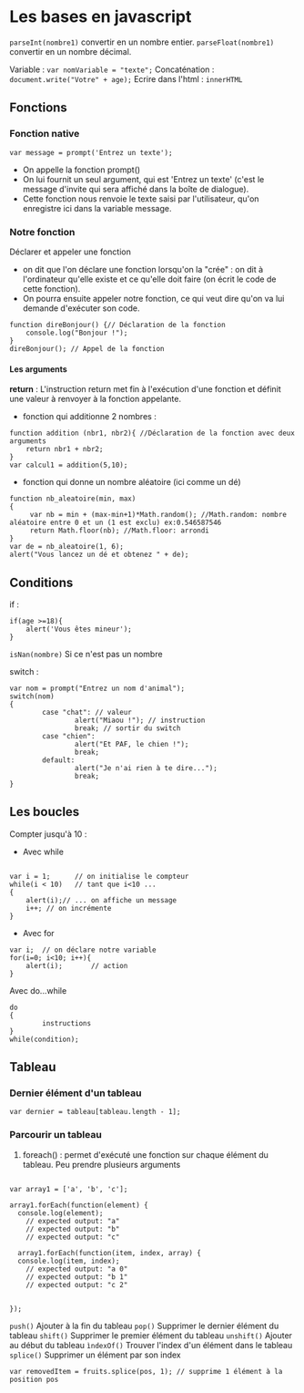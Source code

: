 # Les bases en javascript

`parseInt(nombre1)` convertir en un nombre entier.
`parseFloat(nombre1)` convertir en un nombre décimal.

Variable : `var nomVariable = "texte";`
Concaténation : `document.write("Votre" + age);`
Ecrire dans l'html : `innerHTML`

## Fonctions

### Fonction native

```JS
var message = prompt('Entrez un texte');
```

- On appelle la fonction prompt()
- On lui fournit un seul argument, qui est 'Entrez un texte' (c'est le message d'invite qui sera affiché dans la boîte de dialogue).
- Cette fonction nous renvoie le texte saisi par l'utilisateur, qu'on enregistre ici dans la variable message.

### Notre fonction

Déclarer et appeler une fonction

- on dit que l'on déclare une fonction lorsqu'on la "crée" : on dit à l'ordinateur qu'elle existe et ce qu'elle doit faire (on écrit le code de cette fonction).
- On pourra ensuite appeler notre fonction, ce qui veut dire qu'on va lui demande d'exécuter son code.

```JS
function direBonjour() {// Déclaration de la fonction
    console.log("Bonjour !");
}
direBonjour(); // Appel de la fonction
```

#### Les arguments

**return** : L'instruction return met fin à l'exécution d'une fonction et définit une valeur à renvoyer à la fonction appelante.

- fonction qui additionne 2 nombres :

```JS
function addition (nbr1, nbr2){ //Déclaration de la fonction avec deux arguments
    return nbr1 + nbr2;
}
var calcul1 = addition(5,10);
```

- fonction qui donne un nombre aléatoire (ici comme un dé)

```JS
function nb_aleatoire(min, max)
{
     var nb = min + (max-min+1)*Math.random(); //Math.random: nombre aléatoire entre 0 et un (1 est exclu) ex:0.546587546
     return Math.floor(nb); //Math.floor: arrondi
}
var de = nb_aleatoire(1, 6);
alert("Vous lancez un dé et obtenez " + de);

```

## Conditions

if :

```JS
if(age >=18){
    alert('Vous êtes mineur');
}
```

`isNan(nombre)` Si ce n'est pas un nombre

switch :

```JS
var nom = prompt("Entrez un nom d'animal");
switch(nom)
{
        case "chat": // valeur
                alert("Miaou !"); // instruction
                break; // sortir du switch
        case "chien":
                alert("Et PAF, le chien !");
                break;
        default:
                alert("Je n'ai rien à te dire...");
                break;
}

```

## Les boucles

Compter jusqu'à 10 :

- Avec while

```JS

var i = 1;      // on initialise le compteur
while(i < 10)   // tant que i<10 ...
{
    alert(i);// ... on affiche un message
    i++; // on incrémente
}

```

- Avec for

```JS
var i;  // on déclare notre variable
for(i=0; i<10; i++){
    alert(i);       // action
}

```

Avec do...while

```JS
do
{
        instructions
}
while(condition);

```

## Tableau

### Dernier élément d'un tableau

`var dernier = tableau[tableau.length - 1];`

### Parcourir un tableau

1. foreach() : permet d'exécuté une fonction sur chaque élément du tableau. Peu prendre plusieurs arguments

```JS

var array1 = ['a', 'b', 'c'];

array1.forEach(function(element) {
  console.log(element);
    // expected output: "a"
    // expected output: "b"
    // expected output: "c"

  array1.forEach(function(item, index, array) {
  console.log(item, index);
    // expected output: "a 0"
    // expected output: "b 1"
    // expected output: "c 2"


});

```

`push()` Ajouter à la fin du tableau
`pop()` Supprimer le dernier élément du tableau
`shift()` Supprimer le premier élément du tableau
`unshift()` Ajouter au début du tableau
`ìndexOf()` Trouver l'index d'un élément dans le tableau
`splice()` Supprimer un élément par son index

```JS
var removedItem = fruits.splice(pos, 1); // supprime 1 élément à la position pos
````

